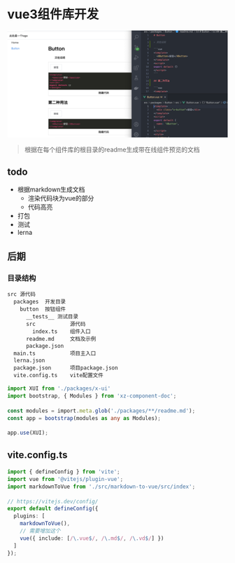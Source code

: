 # vue3组件库开发

<img src="./md_to_vue_doc.png" />

> 根据在每个组件库的根目录的readme生成带在线组件预览的文档

## todo

- 根据markdown生成文档
  - 渲染代码块为vue的部分
  - 代码高亮
- 打包
- 测试
- lerna

## 后期

### 目录结构

```
src 源代码
  packages  开发目录
    button  按钮组件
      __tests__ 测试目录
      src           源代码
        index.ts    组件入口
      readme.md     文档及示例
      package.json  
  main.ts           项目主入口
  lerna.json
  package.json      项目package.json
  vite.config.ts    vite配置文件
```


```ts
import XUI from './packages/x-ui'
import bootstrap, { Modules } from 'xz-component-doc';

const modules = import.meta.glob('./packages/**/readme.md');
const app = bootstrap(modules as any as Modules);

app.use(XUI);
```

## vite.config.ts

```ts
import { defineConfig } from 'vite';
import vue from '@vitejs/plugin-vue';
import markdownToVue from './src/markdown-to-vue/src/index';

// https://vitejs.dev/config/
export default defineConfig({
  plugins: [
    markdownToVue(),
    // 需要增加这个
    vue({ include: [/\.vue$/, /\.md$/, /\.vd$/] })
  ]
});
```
